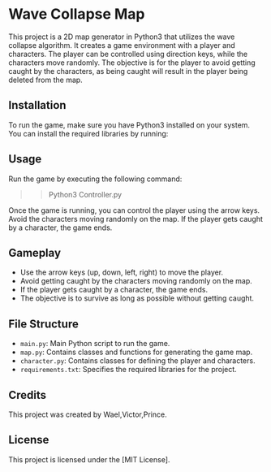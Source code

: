 # Wave Collapse Map

This project is a 2D map generator in Python3 that utilizes the wave collapse algorithm. It creates a game environment with a player and characters. The player can be controlled using direction keys, while the characters move randomly. The objective is for the player to avoid getting caught by the characters, as being caught will result in the player being deleted from the map.

## Installation

To run the game, make sure you have Python3 installed on your system. You can install the required libraries by running:

## Usage

Run the game by executing the following command:
>> Python3 Controller.py

Once the game is running, you can control the player using the arrow keys. Avoid the characters moving randomly on the map. If the player gets caught by a character, the game ends.

## Gameplay

- Use the arrow keys (up, down, left, right) to move the player.
- Avoid getting caught by the characters moving randomly on the map.
- If the player gets caught by a character, the game ends.
- The objective is to survive as long as possible without getting caught.

## File Structure

- `main.py`: Main Python script to run the game.
- `map.py`: Contains classes and functions for generating the game map.
- `character.py`: Contains classes for defining the player and characters.
- `requirements.txt`: Specifies the required libraries for the project.

## Credits

This project was created by Wael,Victor,Prince.

## License

This project is licensed under the [MIT License].